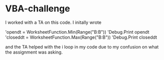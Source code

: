 # VBA-challenge

I worked with a TA on this code. I initally wrote 

'opendt = WorksheetFunction.Min(Range("B:B"))
    'Debug.Print opendt
    'closeddt = WorksheetFunction.Max(Range("B:B"))
    'Debug.Print closeddt
    
 and the TA helped with the i loop in my code due to my confusion on what the assignment was asking. 
